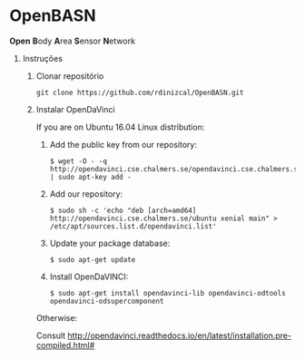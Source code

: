 # OpenBASN

**Open** **B**ody **A**rea **S**ensor **N**etwork

1. Instruções

    1. Clonar repositório

        ```
        git clone https://github.com/rdinizcal/OpenBASN.git
        ```

    2. Instalar OpenDaVinci

        If you are on Ubuntu 16.04 Linux distribution:

        1. Add the public key from our repository:

            ```
            $ wget -O - -q http://opendavinci.cse.chalmers.se/opendavinci.cse.chalmers.se.gpg.key | sudo apt-key add -
            ```

        2. Add our repository:

            ```
            $ sudo sh -c 'echo "deb [arch=amd64] http://opendavinci.cse.chalmers.se/ubuntu xenial main" > /etc/apt/sources.list.d/opendavinci.list'
            ```

        3. Update your package database:

            ```
            $ sudo apt-get update
            ```

        4. Install OpenDaVINCI:

            ```
            $ sudo apt-get install opendavinci-lib opendavinci-odtools opendavinci-odsupercomponent
            ```

        Otherwise:

        Consult http://opendavinci.readthedocs.io/en/latest/installation.pre-compiled.html#